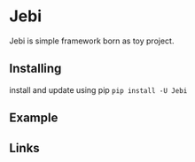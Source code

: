 # Jebi
Jebi is simple framework born as toy project.

## Installing
install and update using pip
```pip install -U Jebi```

## Example


## Links




